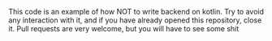 This code is an example of how NOT to write backend on kotlin. 
Try to avoid any interaction with it, and if you have already opened this repository, close it. 
Pull requests are very welcome, but you will have to see some shit 
